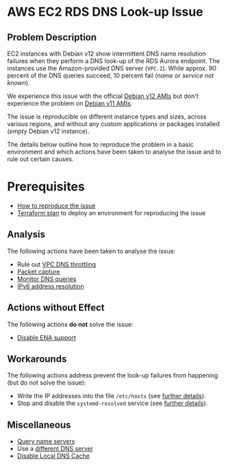 # AWS EC2 RDS DNS Look-up Issue

## Problem Description

EC2 instances with Debian v12 show intermittent DNS name resolution failures when they perform a DNS look-up of the RDS Aurora endpoint. The instances use the Amazon-provided DNS server (`VPC.2`). While approx. 90 percent of the DNS queries succeed, 10 percent fail (*name or service not known*).

We experience this issue with the official [Debian v12 AMIs](https://wiki.debian.org/Cloud/AmazonEC2Image/Bookworm) but don't experience the problem on [Debian v11 AMIs](https://wiki.debian.org/Cloud/AmazonEC2Image/Bullseye).

The issue is reproducible on different instance types and sizes, across various regions, and without any custom applications or packages installed (*empty* Debian v12 instance).

The details below outline how to reproduce the problem in a basic environment and which actions have been taken to analyse the issue and to rule out certain causes.

# Prerequisites

- [How to reproduce the issue](docs/how-to-reproduce-the-issue.md)
- [Terraform plan](docs/terraform-plan.md) to deploy an environment for reproducing the issue

## Analysis

The following actions have been taken to analyse the issue:

- Rule out [VPC DNS throttling](docs/vpc-dns-throttling.md)
- [Packet capture](docs/packet-capture.md)
- [Monitor DNS queries](docs/monitor-dns-queries.md)
- [IPv6 address resolution](docs/ipv6-address-resolution.md)

## Actions without Effect

The following actions **do not** solve the issue:

- [Disable ENA support](docs/disable-ena-support.md)

## Workarounds

The following actions address prevent the look-up failures from happening (but do not solve the issue):

- Write the IP addresses into the file `/etc/hosts` (see [further details](docs/etc-hosts.md)).
- Stop and disable the `systemd-resolved` service (see [further details](docs/disable-systemd-resolved.md)).

## Miscellaneous

- [Query name servers](docs/query-name-servers.md)
- Use a [different DNS server](docs/different-dns-server.md)
- [Disable Local DNS Cache](docs/disable-local-dns-cache.md)
